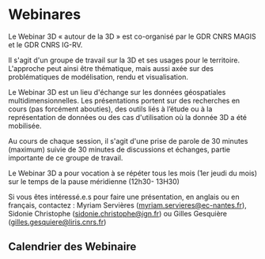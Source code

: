 # Webinares


Le Webinar 3D « autour de la 3D » est co-organisé par le GDR CNRS MAGIS et le GDR CNRS IG-RV.

Il s'agit d'un groupe de travail sur la 3D et ses usages pour le territoire. L'approche peut ainsi être thématique, mais aussi axée sur des problématiques de modélisation, rendu et visualisation.

Le Webinar 3D est un lieu d'échange sur les données géospatiales multidimensionnelles. Les présentations portent sur des recherches en cours (pas forcément abouties), des outils liés à l’étude ou à la représentation de données ou des cas d'utilisation où la donnée 3D a été mobilisée.

Au cours de chaque session, il s'agit d'une prise de parole de 30 minutes (maximum) suivie de 30 minutes de discussions et échanges, partie importante de ce groupe de travail.

Le Webinar 3D a pour vocation à se répéter tous les mois (1er jeudi du mois) sur le temps de la pause méridienne (12h30- 13H30)

Si vous êtes intéressé.e.s pour faire une présentation, en anglais ou en français, contactez : Myriam Servières (myriam.servieres@ec-nantes.fr), Sidonie Christophe (sidonie.christophe@ign.fr) ou Gilles Gesquière (gilles.gesquiere@liris.cnrs.fr)


## Calendrier des Webinaire
